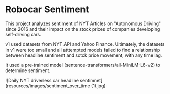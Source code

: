 # Robocar Sentiment

This project analyzes sentiment of NYT Articles on "Autonomous Driving" since 2016 and their impact on the stock prices of companies developing self-driving cars.

v1 used datasets from NYT API and Yahoo Finance.  Ultimately, the datasets in v1 were too small and all atttempted models failed to find a relationship between headline sentiment and sotck price movement, with any time lag.

It used a pre-trained model (sentence-transformers/all-MiniLM-L6-v2) to determine sentiment.

![Daily NYT driverless car headline sentimnet](resources/images/sentiment_over_time (1).jpg)

